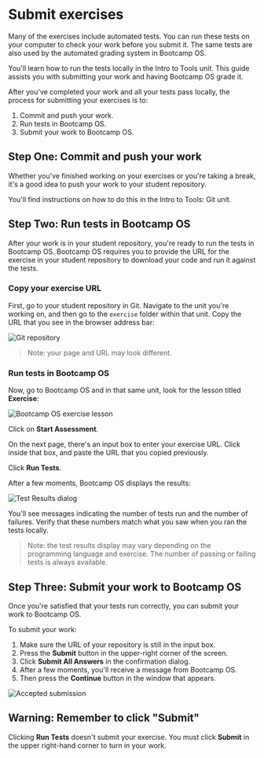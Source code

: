 # Submit exercises

Many of the exercises include automated tests. You can run these tests on your computer to check your work before you submit it. The same tests are also used by the automated grading system in Bootcamp OS.

You'll learn how to run the tests locally in the Intro to Tools unit. This guide assists you with submitting your work and having Bootcamp OS grade it.

After you've completed your work and all your tests pass locally, the process for submitting your exercises is to:

1.  Commit and push your work.
2.  Run tests in Bootcamp OS.
3.  Submit your work to Bootcamp OS.

## Step One: Commit and push your work
Whether you've finished working on your exercises or you're taking a break, it's a good idea to push your work to your student repository.

You'll find instructions on how to do this in the Intro to Tools: Git unit.

## Step Two: Run tests in Bootcamp OS
After your work is in your student repository, you're ready to run the tests in Bootcamp OS. Bootcamp OS requires you to provide the URL for the exercise in your student repository to download your code and run it against the tests.

### Copy your exercise URL
First, go to your student repository in Git. Navigate to the unit you're working on, and then go to the `exercise` folder within that unit. Copy the URL that you see in the browser address bar:

![Git repository](https://bootcamp-os-lms-prd-public.s3.us-west-2.amazonaws.com/content/99535c6c26f599ba08985d6fd7775ae9.png)

> Note: your page and URL may look different.

### Run tests in Bootcamp OS
Now, go to Bootcamp OS and in that same unit, look for the lesson titled **Exercise**:

![Bootcamp OS exercise lesson](https://bootcamp-os-lms-prd-public.s3.us-west-2.amazonaws.com/content/8bc18f24d0a283e4af53fd2a709cde1e.png)

Click on **Start Assessment**.

On the next page, there's an input box to enter your exercise URL. Click inside that box, and paste the URL that you copied previously.

Click **Run Tests**.

After a few moments, Bootcamp OS displays the results:

![Test Results dialog](https://bootcamp-os-lms-prd-public.s3.us-west-2.amazonaws.com/content/b67b9f7335f6bc0abb398936b347c5ce.png)

You'll see messages indicating the number of tests run and the number of failures. Verify that these numbers match what you saw when you ran the tests locally.

> Note: the test results display may vary depending on the programming language and exercise. The number of passing or failing tests is always available.

## Step Three: Submit your work to Bootcamp OS
Once you're satisfied that your tests run correctly, you can submit your work to Bootcamp OS.

To submit your work:

1.  Make sure the URL of your repository is still in the input box.
2.  Press the **Submit** button in the upper-right corner of the screen.
3.  Click **Submit All Answers** in the confirmation dialog.
4.  After a few moments, you'll receive a message from Bootcamp OS.
5.  Then press the **Continue** button in the window that appears.

![Accepted submission](https://bootcamp-os-lms-prd-public.s3.us-west-2.amazonaws.com/content/5e7ac3f2717432eaf4a5522d70af4130.png)

## Warning: Remember to click "Submit"
Clicking **Run Tests** doesn't submit your exercise. You must click **Submit** in the upper right-hand corner to turn in your work.